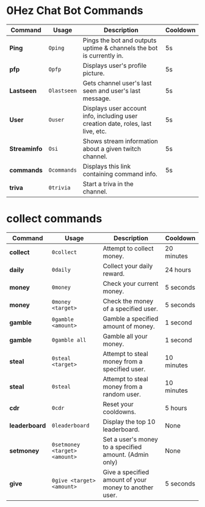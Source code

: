 
# 0Hez Chat Bot Commands

| Command   | Usage      | Description                                                                 | Cooldown |
|-----------|------------|-----------------------------------------------------------------------------|----------|
| **Ping**  | `Oping`    | Pings the bot and outputs uptime & channels the bot is currently in.         | 5s       |
| **pfp**   | `Opfp`     | Displays user's profile picture.                                             | 5s       |
| **Lastseen** | `Olastseen` | Gets channel user's last seen and user's last message.                     | 5s       |
| **User**  | `Ouser`    | Displays user account info, including user creation date, roles, last live, etc. | 5s   |
| **Streaminfo**  | `Osi` |Shows stream information about a given twitch channel.                            | 5s       |
| **commands** | `Ocommands` | Displays this link containing command info.                              | 5s       |
|**triva**     |`0trivia`  | Start a triva in the channel.

#  collect commands

| Command          | Usage                              | Description                                                                                  | Cooldown     |
|------------------|------------------------------------|----------------------------------------------------------------------------------------------|--------------|
| **collect**      | `0collect`                         | Attempt to collect money.                                                                    | 20 minutes   |
| **daily**        | `0daily`                           | Collect your daily reward.                                                                   | 24 hours     |
| **money**        | `0money`                           | Check your current money.                                                                    | 5 seconds    |
| **money**        | `0money <target>`                  | Check the money of a specified user.                                                         | 5 seconds    |
| **gamble**       | `0gamble <amount>`                 | Gamble a specified amount of money.                                                          | 1 second     |
| **gamble**       | `0gamble all`                      | Gamble all your money.                                                                       | 1 second     |
| **steal**        | `0steal <target>`                  | Attempt to steal money from a specified user.                                                | 10 minutes   |
| **steal**        | `0steal`                           | Attempt to steal money from a random user.                                                   | 10 minutes   |
| **cdr**          | `0cdr`                             | Reset your cooldowns.                                                                        | 5 hours      |
| **leaderboard**  | `0leaderboard`                     | Display the top 10 leaderboard.                                                              | None         |
| **setmoney**     | `0setmoney <target> <amount>`      | Set a user's money to a specified amount. (Admin only)                                       | None         |
| **give**         | `0give <target> <amount>`          | Give a specified amount of your money to another user.                                       | 5 seconds    |
